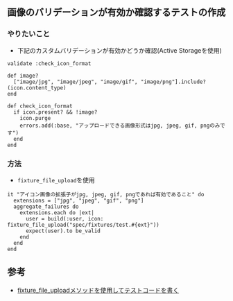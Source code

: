 ## 画像のバリデーションが有効か確認するテストの作成
### やりたいこと
- 下記のカスタムバリデーションが有効かどうか確認(Active Storageを使用)
```
validate :check_icon_format

def image?
  ["image/jpg", "image/jpeg", "image/gif", "image/png"].include?(icon.content_type)
end

def check_icon_format
  if icon.present? && !image?
    icon.purge
    errors.add(:base, "アップロードできる画像形式はjpg, jpeg, gif, pngのみです")
  end
end
```

### 方法
- `fixture_file_upload`を使用

```
it "アイコン画像の拡張子がjpg, jpeg, gif, pngであれば有効であること" do
  extensions = ["jpg", "jpeg", "gif", "png"]
  aggregate_failures do
    extensions.each do |ext|
      user = build(:user, icon: fixture_file_upload("spec/fixtures/test.#{ext}"))
      expect(user).to be_valid
    end
  end
end
```

## 参考
- [fixture_file_uploadメソッドを使用してテストコードを書く](https://qiita.com/orange159159/items/f32b4c364071b1f43cb2)
